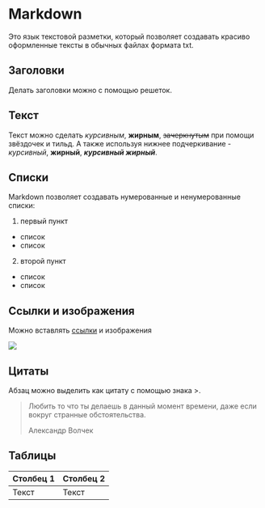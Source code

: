 # Markdown
Это язык текстовой разметки, который позволяет создавать красиво оформленные тексты в обычных файлах формата txt.

## Заголовки
Делать заголовки можно с помощью решеток.
## Текст
Текст можно сделать *курсивным*, **жирным**, ~~зачеркнутым~~ при помощи звёздочек и тильд. А также используя нижнее подчеркивание - _курсивный_, __жирный__, __*курсивный жирный*__.
## Списки
Markdown позволяет создавать нумерованные и ненумерованные списки:

1. первый пункт
* список
* список
2. второй пункт
* список
* список
## Ссылки и изображения
Можно вставлять [ссылки](https://gb.ru/) и изображения 

![](https://info-hit.ru/upload/iblock/e64/geekbrains_obuchenie_it_spetsialnostyam.png)
## Цитаты
Абзац можно выделить как цитату с помощью знака >.

> Любить то что ты делаешь в данный момент времени, даже если вокруг странные обстоятельства.
>
> Александр Волчек
## Таблицы
| Столбец 1 | Столбец 2 |
| --------- | --------- |
| Текст     | Текст     |
